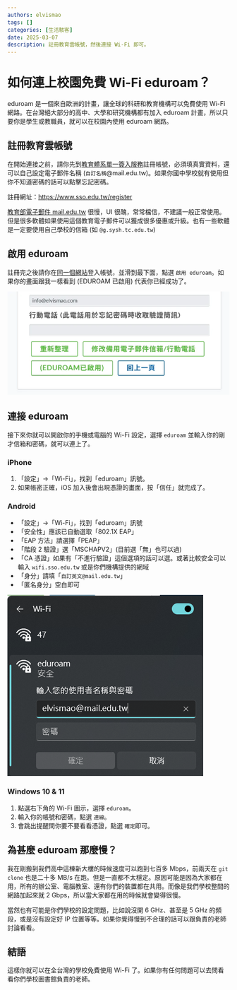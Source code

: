 ```yaml
---
authors: elvismao
tags: []
categories: [生活駭客]
date: 2025-03-07
description: 註冊教育雲帳號，然後連接 Wi-Fi 即可。
---
```


# 如何連上校園免費 Wi-Fi eduroam？

eduroam 是一個來自歐洲的計畫，讓全球的科研和教育機構可以免費使用 Wi-Fi 網路。在台灣絕大部分的高中、大學和研究機構都有加入 eduroam 計畫，所以只要你是學生或教職員，就可以在校園內使用 eduroam 網路。

## 註冊教育雲帳號

在開始連接之前，請你先到[教育體系單一簽入服務](https://www.sso.edu.tw/register)註冊帳號，必須填真實資料，還可以自己設定電子郵件名稱 (`自訂名稱`@mail.edu.tw)。如果你國中學校就有使用但你不知道密碼的話可以點擊忘記密碼。

註冊網址：<https://www.sso.edu.tw/register>

[教育部電子郵件 mail.edu.tw](https://mail.edu.tw) 很慢，UI 很醜，常常檔信，不建議一般正常使用。但是很多軟體如果使用這個教育電子郵件可以獲成很多優惠或升級。也有一些軟體是一定要使用自己學校的信箱 (如 `@g.sysh.tc.edu.tw`)

## 啟用 eduroam

註冊完之後請你在[同一個網站](https://www.sso.edu.tw/login)登入帳號，並滑到最下面，點選 `啟用 eduroam`。如果你的畫面跟我一樣看到 (EDUROAM 已啟用) 代表你已經成功了。

![啟用 eduroam](active.webp)

## 連接 eduroam

接下來你就可以開啟你的手機或電腦的 Wi-Fi 設定，選擇 `eduroam` 並輸入你的剛才信箱和密碼，就可以連上了。

### iPhone

1. 「設定」→「Wi-Fi」，找到「eduroam」訊號。
2. 如果帳密正確，iOS 加入後會出現憑證的畫面，按「信任」就完成了。

### Android

- 「設定」→「Wi-Fi」，找到「eduroam」訊號
- 「安全性」應該已自動選取「802.1X EAP」
- 「EAP 方法」請選擇「PEAP」
- 「階段 2 驗證」選「MSCHAPV2」(目前選「無」也可以過)
- 「CA 憑證」如果有「不進行驗證」這個選項的話可以選。或著比較安全可以輸入 `wifi.sso.edu.tw` 或是你們機構提供的網域
- 「身分」請填「`自訂英文@mail.edu.tw`」
- 「匿名身分」空白即可

![連接 Wi-Fi 連接 Wi-Fi](image.png)

### Windows 10 & 11

1. 點選右下角的 Wi-Fi 圖示，選擇 `eduroam`。
2. 輸入你的帳號和密碼，點選 `連線`。
3. 會跳出提醒問你要不要看看憑證，點選 `確定`即可。

## 為甚麼 eduroam 那麼慢？

我在剛搬到我們高中這棟新大樓的時候速度可以跑到七百多 Mbps，前兩天在 `git clone` 也是二十多 MB/s 在跑。但是一直都不太穩定。原因可能是因為大家都在用，所有的辦公室、電腦教室、還有你們的裝置都在共用。而像是我們學校整間的網路加起來就 2 Gbps，所以當大家都在用的時候就會變得很慢。

當然也有可能是你們學校的設定問題，比如說沒開 6 GHz、甚至是 5 GHz 的頻段，或是沒有設定好 IP 位置等等。如果你覺得慢到不合理的話可以跟負責的老師討論看看。

## 結語

這樣你就可以在全台灣的學校免費使用 Wi-Fi 了。如果你有任何問題可以去問看看你們學校圖書館負責的老師。
